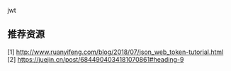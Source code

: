 jwt

## 推荐资源
[1] http://www.ruanyifeng.com/blog/2018/07/json_web_token-tutorial.html
[2] https://juejin.cn/post/6844904034181070861#heading-9